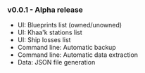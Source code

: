 ### v0.0.1 - Alpha release
- UI: Blueprints list (owned/unowned)
- UI: Khaa'k stations list
- UI: Ship losses list
- Command line: Automatic backup
- Command line: Automatic data extraction
- Data: JSON file generation
